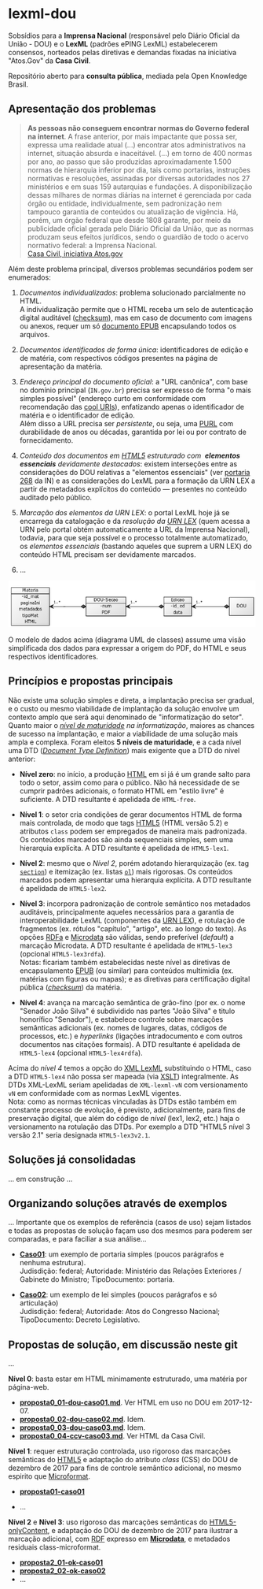 # lexml-dou
Sobsídios para a **Imprensa Nacional** (responsável pelo Diário Oficial da União - DOU) e o **LexML** (padrões ePING LexML) estabelecerem consensos, norteados pelas diretivas e demandas fixadas na iniciativa "Atos.Gov" da **Casa Civil**.

Repositório aberto para **consulta pública**, mediada pela Open Knowledge Brasil.

## Apresentação dos problemas

> **As pessoas não conseguem encontrar normas do Governo federal na internet**. A
frase anterior, por mais impactante que possa ser, expressa uma realidade atual (...) encontrar atos administrativos na internet, situação absurda e inaceitável.  (...) em torno de 400 normas por ano, ao passo que são produzidas aproximadamente 1.500 normas de hierarquia inferior por dia, tais como portarias, instruções normativas e resoluções, assinadas por diversas autoridades nos 27 ministérios e em suas 159 autarquias e fundações. A disponibilização dessas milhares de normas diárias na internet é gerenciada por cada órgão ou entidade, individualmente, sem padronização nem tampouco garantia de conteúdos ou atualização de vigência. Há, porém, um órgão federal que desde 1808 garante, por meio da publicidade oficial gerada pelo Diário Oficial da União, que as normas produzam seus efeitos jurídicos, sendo o guardião de todo o acervo normativo federal: a Imprensa Nacional.<br/>[Casa Civil, iniciativa Atos.gov](subsidios/PaperAtosGov.pdf)

Além deste problema principal, diversos problemas secundários podem ser enumerados:

1. *Documentos individualizados*: problema solucionado parcialmente no HTML. <br/>A individualização permite que o HTML receba um selo de autenticação digital auditável  ([checksum](https://en.wikipedia.org/wiki/Checksum)), mas em caso de documento com imagens ou anexos, requer um só [documento EPUB](https://en.wikipedia.org/wiki/EPUB) encapsulando todos os arquivos.

2. *Documentos identificados de forma única*: identificadores de edição e de matéria, com respectivos códigos presentes na página de apresentação da matéria.

3. *Endereço principal do documento oficial*: a "URL canônica", com base no domínio principal (`IN.gov.br`) precisa ser expresso de forma "o mais simples possível" (endereço curto em conformidade com recomendação das [cool URIs](https://www.w3.org/TR/cooluris/)), enfatizando apenas o identificador de matéria e o identificador de edição. <br/>Além disso a URL precisa ser *persistente*, ou seja, uma [PURL](https://en.wikipedia.org/wiki/Persistent_uniform_resource_locator) com durabilidade de anos ou décadas, garantida por lei ou por contrato de fornecidamento.

4. *Conteúdo dos documentos em [HTML5](https://www.w3.org/TR/html5/) estruturado com  **elementos essenciais** devidamente destacados*: existem interseções entre as considerações do DOU relativas a "elementos essenciais" (ver [portaria 268](http://lexml.gov.br/urn/urn:lex:br:imprensa.nacional:portaria:2009-10-05;268) da IN) e as considerações do LexML para a formação da URN LEX a partir de metadados explícitos do conteúdo &mdash; presentes no conteúdo auditado pelo público.

5. *Marcação dos elementos da URN LEX*: o portal LexML hoje já se encarrega da catalogação e da *resolução da [URN LEX](https://pt.wikipedia.org/wiki/Lex_(URN))* (quem acessa a URN pelo portal obtém automaticamente a URL da Imprensa Nacional), todavia, para que seja possível e o processo totalmente automatizado, os *elementos essenciais* (bastando aqueles que suprem a URN LEX) do conteúdo HTML precisam ser devidamente marcados.

6. ...

![](subsidios/materia-simplif.png)

O modelo de dados acima (diagrama UML de classes) assume uma visão simplificada dos dados para expressar a origem do PDF, do HTML e seus respectivos identificadores. 

## Princípios e propostas principais

Não existe uma solução simples e direta, a implantação precisa ser gradual, e o custo ou mesmo viabilidade de implantação da solução envolve um contexto amplo que será aqui denominado de "informatização do setor".  Quanto maior o *[nível  de maturidade](https://en.wikipedia.org/wiki/Capability_Maturity_Model) na informatização*, maiores as chances de sucesso na implantação, e maior a viabilidade de uma solução mais ampla e complexa. Foram eleitos **5 níveis de maturidade**, e a cada nível uma DTD ([*Document Type Definition*](https://en.wikipedia.org/wiki/Document_type_definition)) mais exigente que a DTD do nível anterior:

* **Nível zero**: no início, a produção [HTML](https://pt.wikipedia.org/wiki/HTML) em si já é um grande salto para todo o setor, assim como para o público. Não há necessidade de se cumprir padrões adicionais, o formato HTML em "estilo livre" é suficiente. A DTD resultante é apelidada de `HTML-free`.

* **Nível 1**: o setor cria condições de gerar documentos HTML de forma mais controlada, de modo que tags [HTML5](https://www.w3.org/TR/html5/) (HTML versão 5.2) e atributos `class` podem ser empregados de maneira mais padronizada. Os conteúdos marcados são ainda sequenciais simples, sem uma hierarquia explícita. A DTD resultante é apelidada de `HTML5-lex1`.

* **Nível 2**: mesmo que o *Nível 2*, porém adotando hierarquização (ex. tag [`section`](https://developer.mozilla.org/pt-BR/docs/Web/HTML/Element/section)) e itemização (ex. listas [`ol`](https://developer.mozilla.org/pt-BR/docs/Web/HTML/Element/ol)) mais rigorosas. Os conteúdos marcados podem apresentar uma hierarquia explícita. A DTD resultante é apelidada de `HTML5-lex2`.

* **Nível 3**: incorpora padronização de controle semântico nos metadados auditáveis, principalmente aqueles necessários para a garantia de interoperabilidade LexML (componentes da [URN LEX](https://pt.wikipedia.org/wiki/Lex_(URN)#Identificadores_transparentes)), e rotulação de fragmentos (ex. rótulos  "capítulo", "artigo", etc. ao longo do texto). As opções [RDFa](https://www.w3.org/TR/rdfa-core/) e [Microdata](https://en.wikipedia.org/wiki/Microdata_(HTML)) são válidas, sendo preferível (*default*) a marcação Microdata. A DTD resultante é apelidada de `HTML5-lex3` (opcional  `HTML5-lex3rdfa`).<br/>Notas: ficariam também estabelecidas neste nível as diretivas de encapsulamento [EPUB](https://en.wikipedia.org/wiki/EPUB) (ou similar) para  conteúdos multimidia (ex. matérias com figuras ou mapas); e as diretivas para certificação digital pública ([*checksum*](https://en.wikipedia.org/wiki/Checksum)) da matéria.

* **Nível 4**: avança na marcação semântica de grão-fino (por ex. o nome "Senador João Silva" é subdividido nas partes "João Silva" e  titulo honorífico "Senador"), e estabelece controle sobre marcações semânticas adicionais (ex. nomes de lugares, datas, códigos de processos, etc.) e *hyperlinks* (ligações intradocumento e com outros documentos nas citações formais).  A DTD resultante é apelidada de `HTML5-lex4` (opcional  `HTML5-lex4rdfa`).

Acima do *nível 4* temos a opção do [XML LexML](http://projeto.lexml.gov.br/documentacao/Parte-3-XML-Schema.pdf) substituindo o HTML, caso a DTD `HTML5-lex4` não possa ser mapeada (via [XSLT](https://en.wikipedia.org/wiki/XSLT)) integralmente. As DTDs XML-LexML seriam apelidadas de `XML-lexml-vN` com versionamento `vN` em conformidade com as normas LexML vigentes.  <br/>Nota: como as normas técnicas vinculadas às DTDs estão também em constante processo de evolução, é previsto, adicionalmente, para fins de preservação digital, que além do código de *nível* (lex1, lex2, etc.) haja o versionamento  na rotulação das DTDs. Por exemplo a DTD "HTML5 nível 3 versão 2.1" seria designada `HTML5-lex3v2.1`.

## Soluções já consolidadas
... em construção ...

## Organizando soluções através de exemplos

... Importante que os exemplos de referência (casos de uso) sejam listados e todas as propostas de solução façam uso dos mesmos para poderem ser comparadas, e para faciliar a sua análise...

* [**Caso01**](casos/caso01.md): um exemplo de portaria simples (poucos parágrafos e nenhuma estrutura).  <br/>Judisdição: federal; Autoridade: Ministério das Relações Exteriores / Gabinete do Ministro; TipoDocumento: portaria.  

* [**Caso02**](casos/caso02.md): um exemplo de lei simples (poucos parágrafos e só articulação)<br/> Judisdição: federal; Autoridade: Atos do Congresso Nacional; TipoDocumento: Decreto Legislativo.

## Propostas de solução, em discussão neste git
...

**Nível 0**: basta estar em HTML minimamente estruturado, uma matéria por página-web.

* [**proposta0_01-dou-caso01.md**](propostas/nivel0/proposta0_01-dou-caso01.md). Ver HTML em uso no DOU em 2017-12-07.
* [**proposta0_02-dou-caso02.md**](propostas/nivel0/proposta0_02-dou-caso02.md). Idem.
* [**proposta0_03-dou-caso03.md**](propostas/nivel0/proposta0_03-dou-caso03.md). Idem.
* [**proposta0_04-ccv-caso03.md**](propostas/nivel0/proposta0_04-ccv-caso03.md). Ver HTML da Casa Civil.


**Nível 1**: requer estruturação controlada, uso rigoroso das marcações semânticas do [HTML5](https://github.com/okfn-brasil/HTML5-onlyContent) e adaptação do atributo *class* (CSS) do DOU de dezembro de 2017 para fins de controle semântico adicional, no mesmo espirito que [Microformat](https://en.wikipedia.org/wiki/Microformat).

* [**proposta01-caso01**](propostas/nivel1/proposta1_01-caso01.md)

* ...

**Nível 2** e **Nível 3**: uso rigoroso das marcações semânticas do [HTML5-onlyContent](https://github.com/okfn-brasil/HTML5-onlyContent), e adaptação do DOU de dezembro de 2017 para ilustrar a marcação adicional, com [RDF](https://en.wikipedia.org/wiki/Resource_Description_Framework) expresso em  **[Microdata](https://en.wikipedia.org/wiki/Microdata_(HTML))**, e metadados residuais class-microformat.

* [**proposta2_01-ok-caso01**](propostas/nivel2/proposta2_01-ok-caso01.md)
* [**proposta2_02-ok-caso02**](propostas/nivel2/proposta2_02-ok-caso02.md)
* ...
